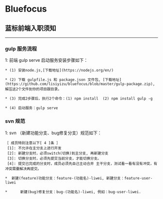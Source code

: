 Bluefocus
==============

## 蓝标前端入职须知 ##
--------------

### gulp 服务流程
1: 前端 gulp serve 启动服务安装步骤如下：
```
* (1) 安装node.js,[下载地址](https://nodejs.org/en/)
```
```
* (2) 下载 gulpfile.js 和 package.json 文件包, [下载地址](https://github.com/lisiyizu/bluefocus/blob/master/gulp-package.zip),解压这2个文件到你的项目跟目录。
```
```
* (3) 完成2步骤后，执行2个命令：(1) npm install  (2) npm install gulp -g
```
```
* (4) 启动服务：gulp serve
```



### svn 规范 
1: svn （新建功能分支、bug修复分支）规范如下：
```
［ 成员特别注意以下[ 4 ]条 ］
 [1]: 不允许在主分支上进行开发
 [2]: 新建分支时，必须switch(切换)到主分支, 再新建分支
 [3]: 切换分支时，必须先提交当前分支，才能切换分支。
 [4]: 提交已完成的分支时，成员必须先自己主动合并 主干分支，测试看一看有没有冲突，有冲突需要解决再提交。
```
```
*  新建(feature)功能分支：feature-(功能名)-liwei, 新建分支：feature-user-liwei
```
```
*      新建(bug)修复分支：bug-(功能名)-liwei, 例如：bug-user-liwei.
```
